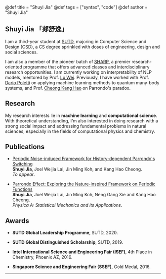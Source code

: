 @def title = "Shuyi Jia"
@def tags = ["syntax", "code"]
@def author = "Shuyi Jia"

## Shuyi Jia 「郏舒逸」

I am a third-year student at [SUTD](https://www.sutd.edu.sg),
majoring in Computer Science and Design (CSD), a CS degree sprinkled with
doses of engineering, design and social sciences.

I am also a member of the pioneer batch of [SHARP](https://www.sutd.edu.sg/SHARP), a premier
research-oriented programme that offers advanced classes and
interdisciplinary research opportunities. I am currently working on
interpretability of NLP models, mentored by Prof. [Lu Wei](https://scholar.google.com/citations?user=n41KN9AAAAAJ&hl=en&oi=ao).
Previously, I have worked with Prof. [Dario Poletti](https://scholar.google.com/citations?user=Kr25TGUAAAAJ&hl=en&oi=ao) on applying machine learning methods to quantum many-body systems,
and Prof. [Cheong Kang Hao](https://scholar.google.com/citations?hl=en&user=neaUULMAAAAJ&view_op=list_works&sortby=pubdate) on Parrondo's paradox.

## Research

My research interests lie in **machine learning** and **computational science**.
With theoretical understanding, I'm also interested in doing research with a strong social impact
and addressing fundamental problems in natural sciences, especially in the fields of computational physics and chemistry.

## Publications

- [Periodic Noise-induced Framework for History-dependent Parrondo's Switching]()\
  **Shuyi Jia**, Joel Weijia Lai, Jin Ming Koh, and Kang Hao Cheong.\
  *To appear*.

- [Parrondo Effect: Exploring the Nature-inspired Framework on Periodic Functions](https://www.sciencedirect.com/science/article/pii/S0378437120303538?casa_token=5DQG5grmWfMAAAAA:ArgjoCsbwLrx59lhy0G4tLPsbPm2QGfRtoKR4vTQxaE0dzDt706tALfGngUNZYS-w9fZrxNDTbjLRw)\
  **Shuyi Jia**, Joel Weijia Lai, Jin Ming Koh, Neng Gang Xie and Kang Hao Cheong.\
  *Physica A: Statistical Mechanics and its Applications*.

## Awards

- **SUTD Global Leadership Programme**, SUTD, 2020.

- **SUTD Global Distinguished Scholarship**, SUTD, 2019.

- **Intel International Science and Engineering Fair (ISEF)**, 4th Place in Chemistry, Phoenix AZ, 2016.

- **Singapore Science and Engineering Fair (SSEF)**, Gold Medal, 2016.

***